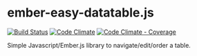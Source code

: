 ember-easy-datatable.js
=======================

[![Build Status](https://travis-ci.org/Smartesting/ember-easy-datatable.js.svg?branch=master)](https://travis-ci.org/Smartesting/ember-easy-datatable.js)
[![Code Climate](https://codeclimate.com/github/Smartesting/ember-easy-datatable.js.png)](https://codeclimate.com/github/Smartesting/ember-easy-datatable.js)
[![Code Climate - Coverage](https://codeclimate.com/github/Smartesting/ember-easy-datatable.js/coverage.png)](https://codeclimate.com/github/Smartesting/ember-easy-datatable.js)


Simple Javascript/Ember.js library to navigate/edit/order a table.
